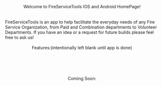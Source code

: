 <center>Welcome to FireServiceTools IOS and Android HomePage!</center>
<br>
<br>
FireServiceTools is an app to help facilitate the everyday needs of any Fire Service Organization, from Paid and Combination departments to Volunteer Departments.  If you have an idea or a request for future builds please feel free to ask us!
<br>
<br>
<center>Features:(intentionally left blank until app is done)</center>
<br>
<br>
<br>
<br>
<br>
<center><color=darkblue>Coming Soon:</color></center>
